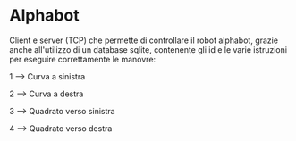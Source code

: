 # Alphabot
Client e server (TCP) che permette di controllare il robot alphabot, grazie anche all'utilizzo di un database sqlite, contenente gli id e le varie istruzioni per eseguire correttamente le manovre: 

1 --> Curva a sinistra

2 --> Curva a destra

3 --> Quadrato verso sinistra

4 --> Quadrato verso destra
